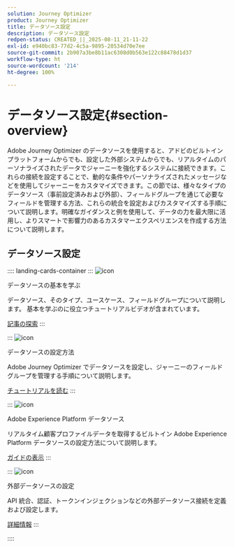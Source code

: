 ```yaml
---
solution: Journey Optimizer
product: Journey Optimizer
title: データソース設定
description: データソース設定
redpen-status: CREATED_||_2025-08-11_21-11-22
exl-id: e940bc83-77d2-4c5a-9895-20534d70e7ee
source-git-commit: 2b907a3be8b11ac6308d0b563e122c88478d1d37
workflow-type: ht
source-wordcount: '214'
ht-degree: 100%

---
```


# データソース設定{#section-overview}

Adobe Journey Optimizer のデータソースを使用すると、アドビのビルトインプラットフォームからでも、設定した外部システムからでも、リアルタイムのパーソナライズされたデータでジャーニーを強化するシステムに接続できます。これらの接続を設定することで、動的な条件やパーソナライズされたメッセージなどを使用してジャーニーをカスタマイズできます。この節では、様々なタイプのデータソース（事前設定済みおよび外部）、フィールドグループを通じて必要なフィールドを管理する方法、これらの統合を設定およびカスタマイズする手順について説明します。明確なガイダンスと例を使用して、データの力を最大限に活用し、よりスマートで影響力のあるカスタマーエクスペリエンスを作成する方法について説明します。

## データソース設定

:::: landing-cards-container
:::
![icon](https://cdn.experienceleague.adobe.com/icons/circle-play.svg?lang=ja)

データソースの基本を学ぶ

データソース、そのタイプ、ユースケース、フィールドグループについて説明します。 基本を学ぶのに役立つチュートリアルビデオが含まれています。

[記事の探索](../using/datasource/about-data-sources.md)
:::

:::
![icon](https://cdn.experienceleague.adobe.com/icons/gear.svg?lang=ja)

データソースの設定方法

Adobe Journey Optimizer でデータソースを設定し、ジャーニーのフィールドグループを管理する手順について説明します。

[チュートリアルを読む](../using/datasource/configure-data-sources.md)
:::

:::
![icon](https://cdn.experienceleague.adobe.com/icons/puzzle-piece.svg?lang=ja)

Adobe Experience Platform データソース

リアルタイム顧客プロファイルデータを取得するビルトイン Adobe Experience Platform データソースの設定方法について説明します。

[ガイドの表示](../using/datasource/adobe-experience-platform-data-source.md)
:::

:::
![icon](https://cdn.experienceleague.adobe.com/icons/code-branch.svg?lang=ja)

外部データソースの設定

API 統合、認証、トークンインジェクションなどの外部データソース接続を定義および設定します。

[詳細情報](../using/datasource/external-data-sources.md)
:::

::::
